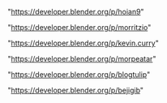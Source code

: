 "https://developer.blender.org/p/hoian9"

"https://developer.blender.org/p/morritzio"

"https://developer.blender.org/p/kevin.curry"

"https://developer.blender.org/p/morpeatar"

"https://developer.blender.org/p/blogtulip"

"https://developer.blender.org/p/bejigib"

